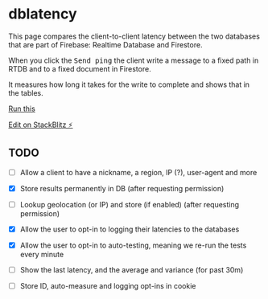 # dblatency

This page compares the client-to-client latency between the two databases that are part of Firebase: Realtime Database and Firestore.

When you click the <kbd>Send ping</kbd> the client write a message to a fixed path in RTDB and to a fixed document in Firestore.

It measures how long it takes for the write to complete and shows that in the tables.

[Run this](https://dblatency.stackblitz.io)

[Edit on StackBlitz ⚡️](https://stackblitz.com/edit/dblatency)

## TODO

- [ ] Allow a client to have a nickname, a region, IP (?), user-agent and more
- [x] Store results permanently in DB (after requesting permission)
- [ ] Lookup geolocation (or IP) and store (if enabled) (after requesting permission)
- [x] Allow the user to opt-in to logging their latencies to the databases
- [x] Allow the user to opt-in to auto-testing, meaning we re-run the tests every minute
- [ ] Show the last latency, and the average and variance (for past 30m)
- [ ] Store ID, auto-measure and logging opt-ins in cookie

